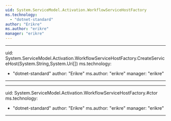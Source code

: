 ```yaml
---
uid: System.ServiceModel.Activation.WorkflowServiceHostFactory
ms.technology: 
  - "dotnet-standard"
author: "Erikre"
ms.author: "erikre"
manager: "erikre"
---
```


---
uid: System.ServiceModel.Activation.WorkflowServiceHostFactory.CreateServiceHost(System.String,System.Uri[])
ms.technology: 
  - "dotnet-standard"
author: "Erikre"
ms.author: "erikre"
manager: "erikre"
---

---
uid: System.ServiceModel.Activation.WorkflowServiceHostFactory.#ctor
ms.technology: 
  - "dotnet-standard"
author: "Erikre"
ms.author: "erikre"
manager: "erikre"
---
